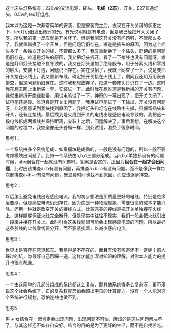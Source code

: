 这个床头灯系统有：220v的交流电源、插头、**电线（2芯）**、开关、E27普通灯头、0.5w的led灯组成。

我本以为这是一次非常简单的安装，但是安装完之后，发现在开关关闭的状态之下，led灯仍旧发出微弱的光。有光说明就是有电流，但是我已经把开关关闭了呀。所以我的第一反应就是开关坏了，但是我测这开关没有问题呀，不管那么多了，我就重新换了一个开关，但是问题仍旧存在。难道是插头的原因，因为这个插头多了一条独立开关的线，不管那么多了，我又重新换了一个插头，奇葩的是问题仍旧存在。难道是灯头的原因，我又把灯头拆开，看了一下接线也没有问题呀，难道是灯和灯头接触不良导致的，我又在灯头里加了绝缘胶布，用于分离火线和零线的触头，安装上灯泡，问题仍旧存在。实在没招了，我就上网查了一下，说是要把开关接在火线上，我又重新布线，确定把开关接在火线上了，期间我还用万用表去排查，但是问题仍旧存在。这时我都想放弃了，把这一套床头灯仍在了一边。这时我在想去网上重新买一套，安装试一下。此时我在想难道是我新换的开关有问题，我就重新拆开绝缘胶带，用试电笔试了一下，神奇的一幕出现了，把开关关闭了，试电笔还是亮。难道真是开关出问题了，我用试电笔试了一下输出，开关没有问题呀，此时我意识到我快找到原因了，我把灯头和灯泡在线路中去掉，只保留插头和开关，还有连接线。最后找到是火线到开关的电线出现感应电流导致的。我把这一段电线拆成两根线并保持距离，安装上之后，问题解决了。事后我想，在解决这个问题的过程中，我完全像无头苍蝇一样，到处试错，浪费了很多时间。

思考1：

一个系统由多个系统组成，如果模块是成熟的，一般是没有问题的，所以一般不要考虑模块出问题了。比如一个系统由a,b,c三部分组成。当a,b,c单独都没有的问题时候，abc组合在一起就没有问题吗。答案是否定的。正因为**组合在一起才会出问题**，此时应该排查a+b有没有问题，再排查a+b+c有没有问题，而不是像我一样每次都排查a+b+c有没有问题，既浪费时间也找不到原因，而应该逐步排查。

思考2：

以后怎么避免电线出现感应电流。我的初步想法是买质量更好的电线，特别是绝缘层要厚。但是感应电流仍旧存在，因为这是一种物理现象，需要很高的成本才能消除。还用一种就是改变开关的接线方式。比较完美的接线是把开关单独接在火线上，这样能够保证火线完全断开，但是现实中往往不现实，我们一般会把火线引出一段来并接在开关上。此时引得这条线就很可能会出现感应电流的问题，所以最好这条引线的火线零线要分开，而不要紧挨着，以减少感应电流。

思考3：

世界上是否存在弯道超车。我觉得是不存在的，而且有没有弯道还不一定呢！前人踩过的坑，你最好自己再踩一遍，这样才能加深对知识的理解，对你本人能力的提升也很有帮助。

思考4：

一个由这简单的几部分组成的系统都这么复杂，那其他系统得多么复杂呀，更不用说这个社会系统了，它的复杂程度恐怕会超出宇宙的计算能力。没有一个人能对这个系统进行规划，恐怕连神也做不到。

思考5：

男 + 女结合在一起肯定会出现问题，出现问题不可怕，麻烦的是这些问题解决不了，与其这样还不如各自安好。结合的目的是为了更好的生活，而不是自找苦吃。